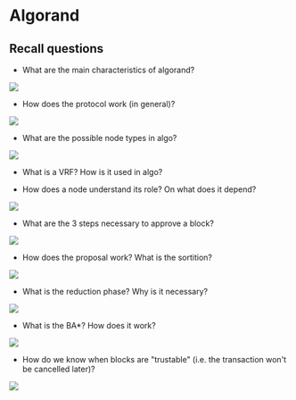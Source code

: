 # Algorand

## Recall questions

- What are the main characteristics of algorand?

![](../../../DS/algo1.png)

- How does the protocol work (in general)?

![](../../../DS/algo2.png)

- What are the possible node types in algo?

![](../../../DS/algo3.png)

- What is a VRF? How is it used in algo?

- How does a node understand its role? On what does it depend?

![](../../../DS/algo4.png)

- What are the 3 steps necessary to approve a block?

![](../../../DS/algo5.png)

- How does the proposal work? What is the sortition?

![](../../../DS/algo6.png)

- What is the reduction phase? Why is it necessary?

![](../../../DS/algo7.png)

- What is the BA*? How does it work?

![](../../../DS/algo8.png)

- How do we know when blocks are "trustable" (i.e. the transaction won't be cancelled later)?

![](../../../DS/algo9.png)